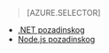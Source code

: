 > [AZURE.SELECTOR]
- [.NET pozadinskog](../articles/app-service-mobile-dotnet-backend-how-to-use-server-sdk.md)
- [Node.js pozadinskog](../articles/app-service-mobile-node-backend-how-to-use-server-sdk.md)
